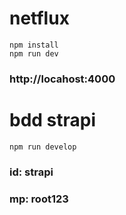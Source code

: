 # netflux
```
npm install
npm run dev
```
### http://locahost:4000

# bdd strapi
```
npm run develop
```

### id: strapi
### mp: root123
